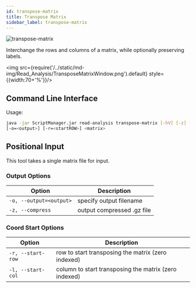```yaml
---
id: transpose-matrix
title: Transpose Matrix
sidebar_label: transpose-matrix
---
```


![transpose-matrix](/../static/icons/Read_Analysis/TransposeMatrix_square.svg)

Interchange the rows and columns of a matrix, while optionally preserving labels.

<img src={require('/../static/md-img/Read_Analysis/TransposeMatrixWindow.png').default} style={{width:70+'%'}}/> 

## Command Line Interface

Usage:
```bash
java -jar ScriptManager.jar read-analysis transpose-matrix [-hV] [-z] [-l=<startCOL>]
[-o=<output>] [-r=<startROW>] <matrix>
```

## Positional Input

This tool takes a single matrix file for input.


### Output Options

| Option | Description |
| ------ | ----------- |
| `-o, --output=<output>` | specify output filename |
| `-z, --compress` | output compressed .gz file |


### Coord Start Options

| Option | Description |
| ------ | ----------- |
| `-r, --start-row` | row to start transposing the matrix (zero indexed) |
| `-l, --start-col` | column to start transposing the matrix (zero indexed) |

[file-format]:file-formats.md